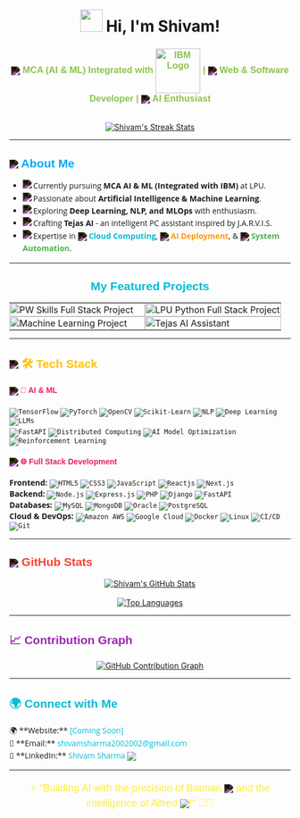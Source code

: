 <h1 align="center">
  <img src="https://raw.githubusercontent.com/Amritanshushivam/Amritanshushivam/main/assets/hi-wave.gif" width="40px"> Hi, I'm Shivam!
</h1>

<h3 align="center" style="font-family: 'Ubuntu', sans-serif; color: #8BC34A;">
  <img src="https://img.icons8.com/fluent/24/ffffff/artificial-intelligence.png" align="center" style="filter: invert(100%);"> MCA (AI & ML) Integrated with <img src="https://upload.wikimedia.org/wikipedia/commons/thumb/5/51/IBM_logo.svg/80px-IBM_logo.svg.png" alt="IBM Logo" width="80" align="center"> |
  <img src="https://img.icons8.com/ios-filled/24/ffffff/web-design.png" align="center" style="filter: invert(100%);"> Web & Software Developer |
  <img src="https://img.icons8.com/nolan/24/ffffff/artificial-intelligence.png" align="center" style="filter: invert(100%);"> AI Enthusiast
</h3>

<p align="center">
  <br>
  <a href="https://github.com/amritanshushivam">
    <img src="https://github-readme-streak-stats.herokuapp.com/?user=amritanshushivam&theme=dark&hide_border=true" alt="Shivam's Streak Stats" />
  </a>
</p>

---

<h2 style="font-family: 'Montserrat', sans-serif; color: #03A9F4;"> <img src="https://img.icons8.com/doodle/32/ffffff/about.png" align="center" style="filter: invert(100%);"> About Me</h2>

<ul style="font-family: 'Open Sans', sans-serif; line-height: 1.6;">
  <li>
    <img src="https://img.icons8.com/color/24/ffffff/student-male.png" align="left" style="filter: invert(100%);"> Currently pursuing <b>MCA AI & ML (Integrated with IBM)</b> at LPU.
  </li>
  <li>
    <img src="https://img.icons8.com/color/24/ffffff/artificial-intelligence--v1.png" align="left" style="filter: invert(100%);"> Passionate about <b>Artificial Intelligence & Machine Learning</b>.
  </li>
  <li>
    <img src="https://img.icons8.com/color/24/ffffff/idea.png" align="left" style="filter: invert(100%);"> Exploring <b>Deep Learning, NLP, and MLOps</b> with enthusiasm.
  </li>
  <li>
    <img src="https://img.icons8.com/color/24/ffffff/project.png" align="left" style="filter: invert(100%);"> Crafting <b>Tejas AI</b> - an intelligent PC assistant inspired by J.A.R.V.I.S.
  </li>
  <li>
    <img src="https://img.icons8.com/color/24/ffffff/briefcase.png" align="left" style="filter: invert(100%);"> Expertise in
    <img src="https://img.icons8.com/fluent/24/ffffff/cloud.png" align="center" style="filter: invert(100%);"> <b style="color: #00BCD4;">Cloud Computing</b>,
    <img src="https://img.icons8.com/nolan/24/ffffff/artificial-intelligence.png" align="center" style="filter: invert(100%);"> <b style="color: #FF9800;">AI Deployment</b>, &
    <img src="https://img-icons8.com/material-outlined/24/ffffff/settings.png" align="center" style="filter: invert(100%);"> <b style="color: #4CAF50;">System Automation</b>.
  </li>
</ul>

---

<h2 align="center" style="font-family: 'Montserrat', sans-serif; color: #00BCD4;">My Featured Projects</h2>

<table align="center" border="0" cellpadding="0" cellspacing="0" style="width:100%; border: none; margin-bottom: 0;">
  <tr>
    <td width="50%" style="padding: 0;">
      <a href="https://github.com/amritanshushivam/PW-Skills-Full-Stack-Web-Development-1.0" target="_blank">
        <img src="https://via.placeholder.com/600x300/007bff/ffffff?text=PW-Skills-Full-Stack-Web-Development" alt="PW Skills Full Stack Project" width="100%" style="display: block;">
      </a>
    </td>
    <td width="50%" style="padding: 0;">
      <a href="https://github.com/amritanshushivam/LPU-Summer-PEP-Python-Full-Stack" target="_blank">
        <img src="https://via.placeholder.com/600x300/007bff/ffffff?text=LPU-Python-Full-Stack" alt="LPU Python Full Stack Project" width="100%" style="display: block;">
      </a>
    </td>
  </tr>
  <tr>
    <td width="50%" style="padding: 0;">
      <a href="https://github.com/amritanshushivam/Machine-learning" target="_blank">
        <img src="https://via.placeholder.com/600x300/007bff/ffffff?text=Machine-learning" alt="Machine Learning Project" width="100%">
      </a>
    </td>
    <td width="50%" style="padding: 0;">
      <a href="https://github.com/amritanshushivam/Tejas" target="_blank">
        <img src="https://via.placeholder.com/600x300/007bff/ffffff?text=Tejas-AI-Assistant" alt="Tejas AI Assistant" width="100%">
      </a>
    </td>
  </tr>
</table>

---

<h2 style="font-family: 'Montserrat', sans-serif; color: #FFC107;"> <img src="https://img.icons8.com/nolan/32/ffffff/technical-support.png" align="center" style="filter: invert(100%);"> <span style="color: #FFC107;">🛠️</span> Tech Stack</h2>

<h4 style="font-family: 'Ubuntu', sans-serif; color: #E91E63;"> <img src="https://img.icons8.com/color/24/ffffff/artificial-intelligence.png" align="center" style="filter: invert(100%);"> <span style="color: #E91E63;">🧠</span> AI & ML</h4>
<p style="font-family: 'Open Sans', sans-serif;">
  <code><img src="https://img.shields.io/badge/TensorFlow-FF6F00?style=for-the-badge&logo=tensorflow&logoColor=white" alt="TensorFlow"/></code>
  <code><img src="https://img.shields.io/badge/PyTorch-EE4C2C?style=for-the-badge&logo=pytorch&logoColor=white" alt="PyTorch"/></code>
  <code><img src="https://img.shields.io/badge/OpenCV-27AE60?style=for-the-badge&logo=opencv&logoColor=white" alt="OpenCV"/></code>
  <code><img src="https://img.shields.io/badge/Scikit--Learn-F7931E?style=for-the-badge&logo=scikit-learn&logoColor=white" alt="Scikit-Learn"/></code>
  <code><img src="https://img.shields.io/badge/NLP-00C4E0?style=for-the-badge&logo=natural-language-processing&logoColor=white" alt="NLP"/></code>
  <code><img src="https://img.shields.io/badge/Deep%20Learning-673AB7?style=for-the-badge&logo=neural-network&logoColor=white" alt="Deep Learning"/></code>
  <code><img src="https://img.shields.io/badge/LLMs-4CAF50?style=for-the-badge&logo=openai&logoColor=white" alt="LLMs"/></code>
  <br>
  <code><img src="https://img.shields.io/badge/FastAPI-009688?style=for-the-badge&logo=fastapi&logoColor=white" alt="FastAPI"/></code>
  <code><img src="https://img.shields.io/badge/Distributed%20Computing-E91E63?style=for-the-badge&logo=apache-spark&logoColor=white" alt="Distributed Computing"/></code>
  <code><img src="https://img.shields.io/badge/AI%20Model%20Optimization-9C27B0?style=for-the-badge&logo=optimizely&logoColor=white" alt="AI Model Optimization"/></code>
  <code><img src="https://img.shields.io/badge/Reinforcement%20Learning-3F51B5?style=for-the-badge&logo=robotics&logoColor=white" alt="Reinforcement Learning"/></code>
</p>

<h4 style="font-family: 'Ubuntu', sans-serif; color: #E91E63;"> <img src="https://img.icons8.com/color/24/ffffff/web-design.png" align="center" style="filter: invert(100%);"> <span style="color: #E91E63;">🌐</span> Full Stack Development</h4>
<p style="font-family: 'Open Sans', sans-serif;">
  <b>Frontend:</b>
  <code><img src="https://img.shields.io/badge/HTML5-E34F26?style=for-the-badge&logo=html5&logoColor=white" alt="HTML5"/></code>
  <code><img src="https://img.shields.io/badge/CSS3-1572B6?style=for-the-badge&logo=css3&logoColor=white" alt="CSS3"/></code>
  <code><img src="https://img.shields.io/badge/JavaScript-F7DF1E?style=for-the-badge&logo=javascript&logoColor=black" alt="JavaScript"/></code>
  <code><img src="https://img.shields.io/badge/Reactjs-61DAFB?style=for-the-badge&logo=react&logoColor=white" alt="Reactjs"/></code>
  <code><img src="https://img.shields.io/badge/Next.js-000000?style=for-the-badge&logo=nextdotjs&logoColor=white" alt="Next.js"/></code><br>
  <b>Backend:</b>
  <code><img src="https://img.shields.io/badge/Node.js-339933?style=for-the-badge&logo=nodedotjs&logoColor=white" alt="Node.js"/></code>
  <code><img src="https://img.shields.io/badge/Express.js-000000?style=for-the-badge&logo=express&logoColor=white" alt="Express.js"/></code>
  <code><img src="https://img.shields.io/badge/PHP-777BB4?style=for-the-badge&logo=php&logoColor=white" alt="PHP"/></code>
  <code><img src="https://img.shields.io/badge/Django-092E20?style=for-the-badge&logo=django&logoColor=white" alt="Django"/></code>
  <code><img src="https://img.shields.io/badge/FastAPI-009688?style=for-the-badge&logo=fastapi&logoColor=white" alt="FastAPI"/></code><br>
  <b>Databases:</b>
  <code><img src="https://img.shields.io/badge/MySQL-4479A1?style=for-the-badge&logo=mysql&logoColor=white" alt="MySQL"/></code>
  <code><img src="https://img.shields.io/badge/MongoDB-47A248?style=for-the-badge&logo=mongodb&logoColor=white" alt="MongoDB"/></code>
  <code><img src="https://img.shields.io/badge/Oracle-F80000?style=for-the-badge&logo=oracle&logoColor=white" alt="Oracle"/></code>
  <code><img src="https://img.shields.io/badge/PostgreSQL-316192?style=for-the-badge&logo=postgresql&logoColor=white" alt="PostgreSQL"/></code><br>
  <b>Cloud & DevOps:</b>
  <code><img src="https://img.shields.io/badge/Amazon%20AWS-232F3E?style=for-the-badge&logo=amazonaws&logoColor=white" alt="Amazon AWS"/></code>
  <code><img src="https://img.shields.io/badge/Google%20Cloud-4285F4?style=for-the-badge&logo=google-cloud&logoColor=white" alt="Google Cloud"/></code>
  <code><img src="https://img.shields.io/badge/Docker-2496ED?style=for-the-badge&logo=docker&logoColor=white" alt="Docker"/></code>
  <code><img src="https://img.shields.io/badge/Linux-FCC624?style=for-the-badge&logo=linux&logoColor=black" alt="Linux"/></code>
  <code><img src="https://img.shields.io/badge/CI/CD-586E75?style=for-the-badge&logo=github-actions&logoColor=white" alt="CI/CD"/></code>
  <code><img src="https://img.shields.io/badge/Git-F05032?style=for-the-badge&logo=git&logoColor=white" alt="Git"/></code>
</p>

---

<h2 style="font-family: 'Montserrat', sans-serif; color: #F44336;"> <img src="https://img.icons8.com/carbon-copy/32/ffffff/bar-chart.png" align="center" style="filter: invert(100%);"> GitHub Stats</h2>

<p align="center">
  <a href="https://github.com/amritanshushivam">
    <img src="https://github-readme-stats.vercel.app/api?username=amritanshushivam&show_icons=true&theme=dark&hide_border=true" alt="Shivam's GitHub Stats" />
  </a>

  <br>
  <br>

  <a href="https://github.com/amritanshushivam">
    <img src="https://github-readme-stats.vercel.app/api/top-langs/?username=amritanshushivam&layout=compact&theme=dark&hide_border=true" alt="Top Languages" />
  </a>
</p>

---

<h2 style="font-family: 'Montserrat', sans-serif; color: #9C27B0;"> 📈 Contribution Graph</h2>

<p align="center">
  <a href="https://github.com/amritanshushivam">
    <img src="https://github-readme-activity-graph.vercel.app/graph?username=amritanshushivam&theme=github-dark&hide_border=true" alt="GitHub Contribution Graph" />
  </a>
</p>

---

<h2 style="font-family: 'Montserrat', sans-serif; color: #00BCD4;"> 🌍 Connect with Me</h2>

<p align="left" style="font-family: 'Open Sans', sans-serif; line-height: 1.6;">
  🌍 **Website:** <a href="#" style="color: #00BCD4; text-decoration: none;">[Coming Soon]</a><br>
  📧 **Email:** <a href="mailto:shivamsharma2002002@gmail.com" style="color: #00BCD4; text-decoration: none;">shivamsharma2002002@gmail.com</a><br>
  💼 **LinkedIn:** <a href="https://linkedin.com/in/amritanshushivam" style="color: #00BCD4; text-decoration: none;">Shivam Sharma</a> <img src="https://img.icons8.com/material-outlined/24/00BCD4/handshake--v1.png" align="center">
</p>

---

<p align="center" style="font-family: 'Montserrat', sans-serif; font-size: 1.3em; color: #FFEB3B;">
  ⚡ "Building AI with the precision of Batman <img src="https://img.icons8.com/fluent/24/ffffff/batman.png" align="center" style="filter: invert(100%);"> and the intelligence of Alfred <img src="https://img.icons8.com/color/24/ffffff/artificial-intelligence--v1.png" align="center">!" 🦇🤖
</p>
